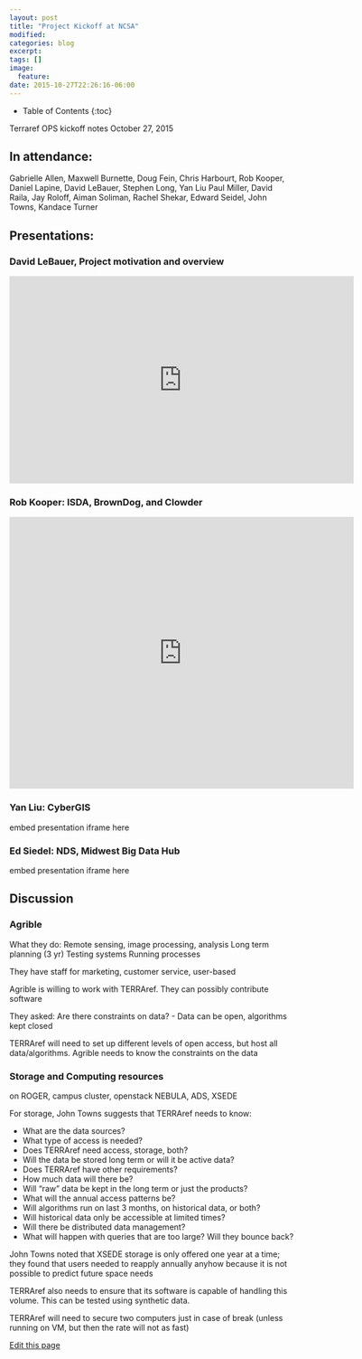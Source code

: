 ```yaml
---
layout: post
title: "Project Kickoff at NCSA"
modified:
categories: blog
excerpt:
tags: []
image:
  feature:
date: 2015-10-27T22:26:16-06:00
---
```




* Table of Contents
{:toc}

Terraref OPS kickoff notes
October 27, 2015

## In attendance: 

Gabrielle Allen, Maxwell Burnette, Doug Fein, Chris Harbourt, Rob Kooper, Daniel Lapine, David LeBauer, Stephen Long, Yan Liu Paul Miller, David Raila, Jay Roloff, Aiman Soliman, Rachel Shekar, Edward Seidel, John Towns, Kandace Turner

## Presentations:

### David LeBauer, Project motivation and overview

<iframe src='https://uillinoisedu-my.sharepoint.com/personal/dlebauer_illinois_edu/_layouts/15/WopiFrame.aspx?sourcedoc={61310592-9603-4c97-8620-c68c3e8fa2d2}&action=embedview&wdAr=1.7777777777777777' width='610px' height='367px' frameborder='0'>This is an embedded <a target='_blank' href='http://office.com'>Microsoft Office</a> presentation, powered by <a target='_blank' href='http://office.com/webapps'>Office Online</a>.</iframe>

### Rob Kooper: ISDA, BrownDog, and Clowder

<iframe src='https://uillinoisedu-my.sharepoint.com/personal/dlebauer_illinois_edu/_layouts/15/WopiFrame.aspx?sourcedoc={c089c797-680c-4cc4-9b60-c7a01b9c53c0}&action=embedview&wdAr=1.3333333333333333' width='610px' height='481px' frameborder='0'>This is an embedded <a target='_blank' href='http://office.com'>Microsoft Office</a> presentation, powered by <a target='_blank' href='http://office.com/webapps'>Office Online</a>.</iframe>

### Yan Liu: CyberGIS

embed presentation iframe here

### Ed Siedel: NDS, Midwest Big Data Hub

embed presentation iframe here

## Discussion

### Agrible

What they do: 
Remote sensing, image processing, analysis
Long term planning (3 yr)
Testing systems 
Running processes

They have staff for marketing, customer service, user-based

Agrible is willing to work with TERRAref.  They can possibly contribute software

They asked:
Are there constraints on data? - Data can be open, algorithms kept closed

TERRAref will need to set up different levels of open access, but host all data/algorithms. Agrible needs to know the constraints on the data


### Storage and Computing resources

 on ROGER, campus cluster, openstack NEBULA, ADS, XSEDE

For storage, John Towns suggests that TERRAref needs to know:
* What are the data sources?
* What type of access is needed?  
* Does TERRAref need access, storage, both?
* Will the data be stored long term or will it be active data?
* Does TERRAref have other requirements?
* How much data will there be?
* Will “raw” data be kept in the long term or just the products?  
* What will the annual access patterns be?
* Will algorithms run on last 3 months, on historical data, or both?  
* Will historical data only be accessible at limited times?
* Will there be distributed data management?
* What will happen with queries that are too large?  Will they bounce back?

John Towns noted that XSEDE storage is only offered one year at a time; they found that users needed to reapply annually anyhow because it is not possible to predict future space needs 

TERRAref also needs to ensure that its software is capable of handling this volume.  This can be tested using synthetic data.

TERRAref will need to secure two computers just in case of break (unless running on VM, but then the rate will not as fast)

<div class="actions">
  <a href="{{site.github.repository_url}}/edit/master/{{ page.path }}">Edit this page</a>
</div>
